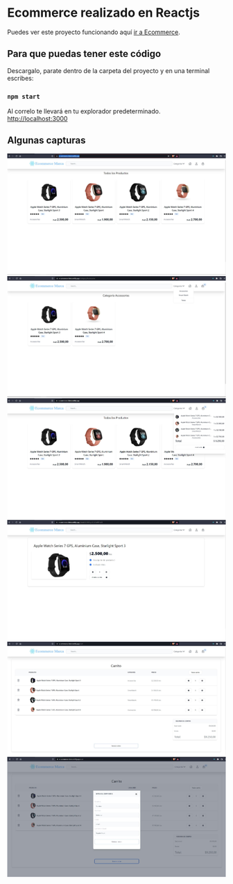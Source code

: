 # Ecommerce realizado en Reactjs 

Puedes ver este proyecto funcionando aquí  [ir a Ecommerce](https://e-commerce-klein.netlify.app/).

## Para que puedas tener este código

Descargalo, parate dentro de la carpeta del proyecto y en una terminal escribes:

### `npm start`

Al correlo te llevará en tu explorador predeterminado.\
[http://localhost:3000](http://localhost:3000)

## Algunas capturas

![Home](https://raw.githubusercontent.com/klein994/e-commerce-project/master/public/images/home.JPG)
![Home](https://raw.githubusercontent.com/klein994/e-commerce-project/master/public/images/Categorias.JPG)
![Home](https://raw.githubusercontent.com/klein994/e-commerce-project/master/public/images/MenuCarrito.JPG)
![Home](https://raw.githubusercontent.com/klein994/e-commerce-project/master/public/images/detail.JPG)
![Home](https://raw.githubusercontent.com/klein994/e-commerce-project/master/public/images/Carrito.JPG)
![Home](https://raw.githubusercontent.com/klein994/e-commerce-project/master/public/images/generarOrden.JPG)